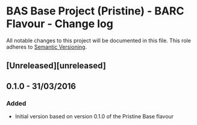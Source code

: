 # BAS Base Project (Pristine) - BARC Flavour - Change log

All notable changes to this project will be documented in this file.
This role adheres to [Semantic Versioning](http://semver.org/spec/v2.0.0.html).

## [Unreleased][unreleased]

## 0.1.0 - 31/03/2016

### Added

* Initial version based on version 0.1.0 of the Pristine Base flavour
